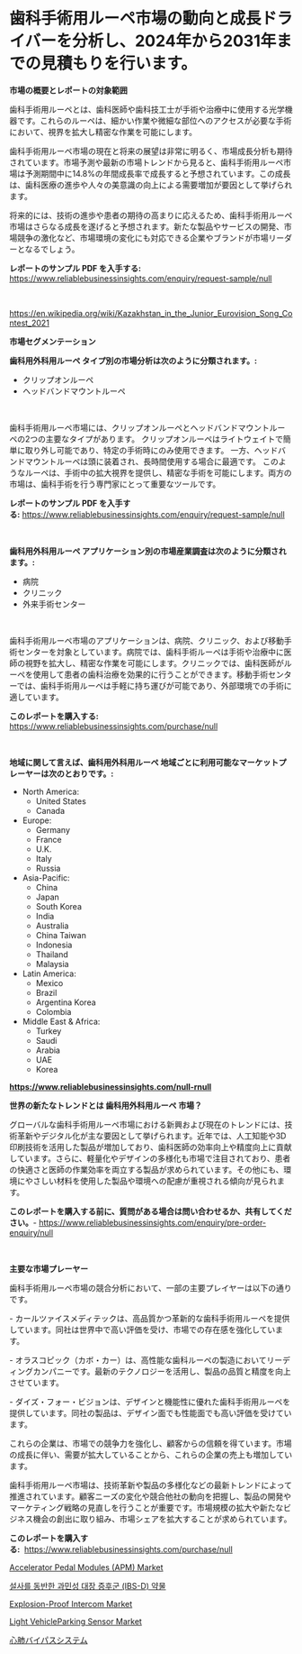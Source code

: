 <p><h1>歯科手術用ルーペ市場の動向と成長ドライバーを分析し、2024年から2031年までの見積もりを行います。</h1></p><p><strong>市場の概要とレポートの対象範囲</strong></p>
<p><p>歯科手術用ルーペとは、歯科医師や歯科技工士が手術や治療中に使用する光学機器です。これらのルーペは、細かい作業や微細な部位へのアクセスが必要な手術において、視界を拡大し精密な作業を可能にします。</p><p>歯科手術用ルーペ市場の現在と将来の展望は非常に明るく、市場成長分析も期待されています。市場予測や最新の市場トレンドから見ると、歯科手術用ルーペ市場は予測期間中に14.8%の年間成長率で成長すると予想されています。この成長は、歯科医療の進歩や人々の美意識の向上による需要増加が要因として挙げられます。</p><p>将来的には、技術の進歩や患者の期待の高まりに応えるため、歯科手術用ルーペ市場はさらなる成長を遂げると予想されます。新たな製品やサービスの開発、市場競争の激化など、市場環境の変化にも対応できる企業やブランドが市場リーダーとなるでしょう。</p></p>
<p><strong>レポートのサンプル PDF を入手する:</strong> <a href="https://www.reliablebusinessinsights.com/enquiry/request-sample/null">https://www.reliablebusinessinsights.com/enquiry/request-sample/null</a></p>
<p>&nbsp;</p>
<p><a href="https://en.wikipedia.org/wiki/Kazakhstan_in_the_Junior_Eurovision_Song_Contest_2021">https://en.wikipedia.org/wiki/Kazakhstan_in_the_Junior_Eurovision_Song_Contest_2021</a></p>
<p><strong>市場セグメンテーション</strong></p>
<p><strong>歯科用外科用ルーペ タイプ別の市場分析は次のように分類されます。:</strong></p>
<p><ul><li>クリップオンルーペ</li><li>ヘッドバンドマウントルーペ</li></ul></p>
<p>&nbsp;</p>
<p><p>歯科手術用ルーペ市場には、クリップオンルーペとヘッドバンドマウントルーペの2つの主要なタイプがあります。 クリップオンルーペはライトウェイトで簡単に取り外し可能であり、特定の手術時にのみ使用できます。 一方、ヘッドバンドマウントルーペは頭に装着され、長時間使用する場合に最適です。 このようなルーペは、手術中の拡大視界を提供し、精密な手術を可能にします。両方の市場は、歯科手術を行う専門家にとって重要なツールです。</p></p>
<p><strong>レポートのサンプル PDF を入手する:</strong>&nbsp;<a href="https://www.reliablebusinessinsights.com/enquiry/request-sample/null">https://www.reliablebusinessinsights.com/enquiry/request-sample/null</a></p>
<p>&nbsp;</p>
<p><strong> 歯科用外科用ルーペ アプリケーション別の市場産業調査は次のように分類されます。:</strong></p>
<p><ul><li>病院</li><li>クリニック</li><li>外来手術センター</li></ul></p>
<p>&nbsp;</p>
<p><p>歯科手術用ルーペ市場のアプリケーションは、病院、クリニック、および移動手術センターを対象としています。病院では、歯科手術ルーペは手術や治療中に医師の視野を拡大し、精密な作業を可能にします。クリニックでは、歯科医師がルーペを使用して患者の歯科治療を効果的に行うことができます。移動手術センターでは、歯科手術用ルーペは手軽に持ち運びが可能であり、外部環境での手術に適しています。</p></p>
<p><strong>このレポートを購入する:</strong>&nbsp; <a href="https://www.reliablebusinessinsights.com/purchase/null">https://www.reliablebusinessinsights.com/purchase/null</a></p>
<p>&nbsp;</p>
<p><strong>地域に関して言えば、歯科用外科用ルーペ 地域ごとに利用可能なマーケットプレーヤーは次のとおりです。:</strong></p>
<p><ul>
    <li>
        North America:
        <ul>
            <li>United States</li>
            <li>Canada</li>
        </ul>
    </li>
    <li>
        Europe:
        <ul>
            <li>Germany</li>
            <li>France</li>
            <li>U.K.</li>
            <li>Italy</li>
            <li>Russia</li>
        </ul>
    </li>
    <li>
        Asia-Pacific:
        <ul>
            <li>China</li>
            <li>Japan</li>
            <li>South Korea</li>
            <li>India</li>
            <li>Australia</li>
            <li>China Taiwan</li>
            <li>Indonesia</li>
            <li>Thailand</li>
            <li>Malaysia</li>
        </ul>
    </li>
    <li>
        Latin America:
        <ul>
            <li>Mexico</li>
            <li>Brazil</li>
            <li>Argentina Korea</li>
            <li>Colombia</li>
        </ul>
    </li>
    <li>
        Middle East & Africa:
        <ul>
            <li>Turkey</li>
            <li>Saudi</li>
            <li>Arabia</li>
            <li>UAE</li>
            <li>Korea</li>
        </ul>
    </li>
    </ul></p>
<p><strong><a href="https://www.reliablebusinessinsights.com/null-rnull">https://www.reliablebusinessinsights.com/null-rnull</a></strong>&nbsp;</p>
<p><strong>世界の新たなトレンドとは 歯科用外科用ルーペ 市場？</strong></p>
<p><p>グローバルな歯科手術用ルーペ市場における新興および現在のトレンドには、技術革新やデジタル化が主な要因として挙げられます。近年では、人工知能や3D印刷技術を活用した製品が増加しており、歯科医師の効率向上や精度向上に貢献しています。さらに、軽量化やデザインの多様化も市場で注目されており、患者の快適さと医師の作業効率を両立する製品が求められています。その他にも、環境にやさしい材料を使用した製品や環境への配慮が重視される傾向が見られます。</p></p>
<p><strong>このレポートを購入する前に、質問がある場合は問い合わせるか、共有してください。</strong>- <a href="https://www.reliablebusinessinsights.com/enquiry/pre-order-enquiry/null">https://www.reliablebusinessinsights.com/enquiry/pre-order-enquiry/null</a></p>
<p>&nbsp;</p>
<p><strong>主要な市場プレーヤー</strong></p>
<p><p>歯科手術用ルーペ市場の競合分析において、一部の主要プレイヤーは以下の通りです。</p><p>- カールツァイスメディテックは、高品質かつ革新的な歯科手術用ルーペを提供しています。同社は世界中で高い評価を受け、市場での存在感を強化しています。</p><p>- オラスコピック（カボ・カー）は、高性能な歯科ルーペの製造においてリーディングカンパニーです。最新のテクノロジーを活用し、製品の品質と精度を向上させています。</p><p>- ダイズ・フォー・ビジョンは、デザインと機能性に優れた歯科手術用ルーペを提供しています。同社の製品は、デザイン面でも性能面でも高い評価を受けています。</p><p>これらの企業は、市場での競争力を強化し、顧客からの信頼を得ています。市場の成長に伴い、需要が拡大していることから、これらの企業の売上も増加しています。</p><p>歯科手術用ルーペ市場は、技術革新や製品の多様化などの最新トレンドによって推進されています。顧客ニーズの変化や競合他社の動向を把握し、製品の開発やマーケティング戦略の見直しを行うことが重要です。市場規模の拡大や新たなビジネス機会の創出に取り組み、市場シェアを拡大することが求められています。</p></p>
<p><strong>このレポートを購入する:</strong>&nbsp;&nbsp;<a href="https://www.reliablebusinessinsights.com/purchase/null">https://www.reliablebusinessinsights.com/purchase/null</a></p>
<p><p><a href="https://medium.com/@go-emi/market-forecast-global-accelerator-pedal-modules-apm-trends-and-impact-analysis-2024-2031-by-56f9278fdb12">Accelerator Pedal Modules (APM) Market</a></p><p><a href="https://github.com/LuckeyCorbin/Market-Research-Report-List-1/blob/main/8879956127334.md">설사를 동반한 과민성 대장 증후군 (IBS-D) 약물</a></p><p><a href="https://github.com/amayrani15moore/Market-Research-Report-List-1/blob/main/explosion-proof-intercom-market.md">Explosion-Proof Intercom Market</a></p><p><a href="https://medium.com/@gabrieluffman5656/global-light-vehicleparking-sensor-market-size-and-market-trends-analysis-by-regional-outlook-fb26d88145f1">Light VehicleParking Sensor Market</a></p><p><a href="https://github.com/RandallRunte2023/Market-Research-Report-List-2/blob/main/4675319125382.md">心肺バイパスシステム</a></p></p>
